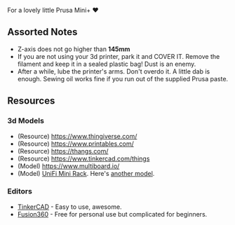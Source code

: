 For a lovely little Prusa Mini+ ❤️

## Assorted Notes

- Z-axis does not go higher than **145mm**
- If you are not using your 3d printer, park it and COVER IT. Remove the filament and keep it in a sealed plastic bag! Dust is an enemy.
- After a while, lube the printer's arms. Don't overdo it. A little dab is enough. Sewing oil works fine if you run out of the supplied Prusa paste.

## Resources

### 3d Models

- (Resource) https://www.thingiverse.com/
- (Resource) https://www.printables.com/
- (Resource) https://thangs.com/
- (Resource) https://www.tinkercad.com/things
- (Model) https://www.multiboard.io/
- (Model) [UniFi Mini Rack](https://old.reddit.com/r/homelab/comments/7p245e/ubiquiti_unifi_3d_printed_mini_rack_sneak_peek/?st=JSH0E0I5&sh=8a2b3660). Here's [another model](https://community.ui.com/stories/UniFi-Home-Setup/7522fee1-7e5d-49b2-ad2d-0c62a13ff0b0?page=1).

### Editors

- [TinkerCAD](https://www.tinkercad.com/) - Easy to use, awesome.
- [Fusion360](https://www.autodesk.com/products/fusion-360/personal) - Free for personal use but complicated for beginners.
